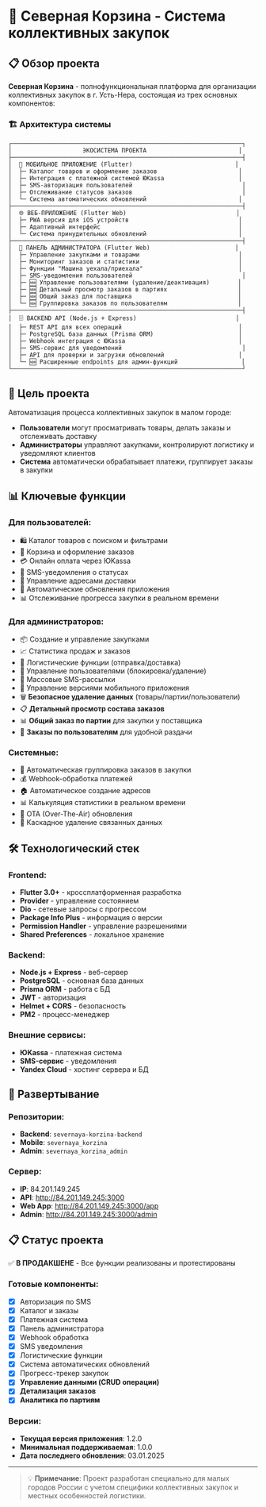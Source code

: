 # 🛒 Северная Корзина - Система коллективных закупок

## 📋 Обзор проекта

**Северная Корзина** - полнофункциональная платформа для организации коллективных закупок в г. Усть-Нера, состоящая из трех основных компонентов:

### 🏗️ Архитектура системы

```
┌─────────────────────────────────────────────────────────────────┐
│                    ЭКОСИСТЕМА ПРОЕКТА                          │
├─────────────────────────────────────────────────────────────────┤
│  📱 МОБИЛЬНОЕ ПРИЛОЖЕНИЕ (Flutter)                             │
│  ├─ Каталог товаров и оформление заказов                       │
│  ├─ Интеграция с платежной системой ЮKassa                     │  
│  ├─ SMS-авторизация пользователей                               │
│  ├─ Отслеживание статусов заказов                               │
│  └─ Система автоматических обновлений                          │
├─────────────────────────────────────────────────────────────────┤
│  🌐 ВЕБ-ПРИЛОЖЕНИЕ (Flutter Web)                               │
│  ├─ PWA версия для iOS устройств                               │
│  ├─ Адаптивный интерфейс                                       │
│  └─ Система принудительных обновлений                          │
├─────────────────────────────────────────────────────────────────┤
│  🔧 ПАНЕЛЬ АДМИНИСТРАТОРА (Flutter Web)                        │
│  ├─ Управление закупками и товарами                            │
│  ├─ Мониторинг заказов и статистики                            │
│  ├─ Функции "Машина уехала/приехала"                           │
│  ├─ SMS-уведомления пользователей                               │
│  ├─ 🆕 Управление пользователями (удаление/деактивация)        │
│  ├─ 🆕 Детальный просмотр заказов в партиях                    │
│  ├─ 🆕 Общий заказ для поставщика                              │
│  └─ 🆕 Группировка заказов по пользователям                    │
├─────────────────────────────────────────────────────────────────┤
│  🗄️ BACKEND API (Node.js + Express)                            │
│  ├─ REST API для всех операций                                 │
│  ├─ PostgreSQL база данных (Prisma ORM)                        │
│  ├─ Webhook интеграция с ЮKassa                                │
│  ├─ SMS-сервис для уведомлений                                  │
│  ├─ API для проверки и загрузки обновлений                     │
│  └─ 🆕 Расширенные endpoints для админ-функций                  │
└─────────────────────────────────────────────────────────────────┘
```

## 🎯 Цель проекта

Автоматизация процесса коллективных закупок в малом городе:
- **Пользователи** могут просматривать товары, делать заказы и отслеживать доставку
- **Администраторы** управляют закупками, контролируют логистику и уведомляют клиентов
- **Система** автоматически обрабатывает платежи, группирует заказы в закупки

## 📊 Ключевые функции

### Для пользователей:
- 🛍️ Каталог товаров с поиском и фильтрами
- 🛒 Корзина и оформление заказов
- 💳 Онлайн оплата через ЮKassa
- 📱 SMS-уведомления о статусах
- 📍 Управление адресами доставки
- 🔄 Автоматические обновления приложения
- 📊 Отслеживание прогресса закупки в реальном времени

### Для администраторов:
- 📦 Создание и управление закупками
- 📈 Статистика продаж и заказов  
- 🚛 Логистические функции (отправка/доставка)
- 👥 Управление пользователями (блокировка/удаление)
- 💬 Массовые SMS-рассылки
- 📱 Управление версиями мобильного приложения
- 🗑️ **Безопасное удаление данных** (товары/партии/пользователи)
- 📋 **Детальный просмотр состава заказов**
- 📊 **Общий заказ по партии** для закупки у поставщика
- 👥 **Заказы по пользователям** для удобной раздачи

### Системные:
- 🔄 Автоматическая группировка заказов в закупки
- 💰 Webhook-обработка платежей
- 🏠 Автоматическое создание адресов
- 📊 Калькуляция статистики в реальном времени
- 🔄 OTA (Over-The-Air) обновления
- 🔐 Каскадное удаление связанных данных

## 🛠️ Технологический стек

### Frontend:
- **Flutter 3.0+** - кроссплатформенная разработка
- **Provider** - управление состоянием
- **Dio** - сетевые запросы с прогрессом
- **Package Info Plus** - информация о версии
- **Permission Handler** - управление разрешениями
- **Shared Preferences** - локальное хранение

### Backend:
- **Node.js + Express** - веб-сервер
- **PostgreSQL** - основная база данных
- **Prisma ORM** - работа с БД
- **JWT** - авторизация
- **Helmet + CORS** - безопасность
- **PM2** - процесс-менеджер

### Внешние сервисы:
- **ЮKassa** - платежная система
- **SMS-сервис** - уведомления
- **Yandex Cloud** - хостинг сервера и БД

## 🚀 Развертывание

### Репозитории:
- **Backend**: `severnaya-korzina-backend`
- **Mobile**: `severnaya_korzina` 
- **Admin**: `severnaya_korzina_admin`

### Сервер:
- **IP**: 84.201.149.245
- **API**: http://84.201.149.245:3000
- **Web App**: http://84.201.149.245:3000/app
- **Admin**: http://84.201.149.245:3000/admin

## 📋 Статус проекта

✅ **В ПРОДАКШЕНЕ** - Все функции реализованы и протестированы

### Готовые компоненты:
- [x] Авторизация по SMS
- [x] Каталог и заказы  
- [x] Платежная система
- [x] Панель администратора
- [x] Webhook обработка
- [x] SMS уведомления
- [x] Логистические функции
- [x] Система автоматических обновлений
- [x] Прогресс-трекер закупок
- [x] **Управление данными (CRUD операции)**
- [x] **Детализация заказов**
- [x] **Аналитика по партиям**

### Версии:
- **Текущая версия приложения**: 1.2.0
- **Минимальная поддерживаемая**: 1.0.0
- **Дата последнего обновления**: 03.01.2025

---

> 💡 **Примечание**: Проект разработан специально для малых городов России с учетом специфики коллективных закупок и местных особенностей логистики.